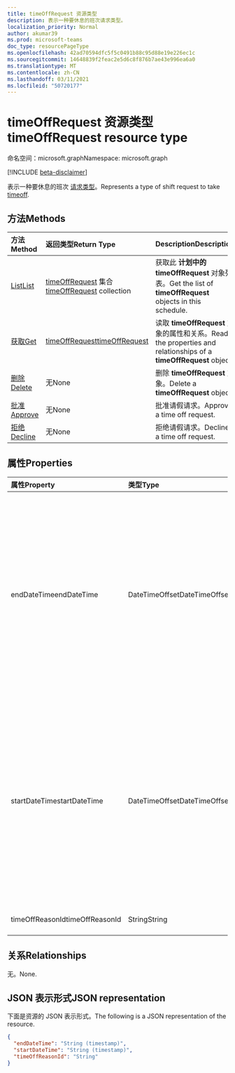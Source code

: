 ```yaml
---
title: timeOffRequest 资源类型
description: 表示一种要休息的班次请求类型。
localization_priority: Normal
author: akumar39
ms.prod: microsoft-teams
doc_type: resourcePageType
ms.openlocfilehash: 42ad70594dfc5f5c0491b88c95d88e19e226ec1c
ms.sourcegitcommit: 14648839f2feac2e5d6c8f876b7ae43e996ea6a0
ms.translationtype: MT
ms.contentlocale: zh-CN
ms.lasthandoff: 03/11/2021
ms.locfileid: "50720177"
---
```

# <a name="timeoffrequest-resource-type"></a><span data-ttu-id="73f11-103">timeOffRequest 资源类型</span><span class="sxs-lookup"><span data-stu-id="73f11-103">timeOffRequest resource type</span></span>

<span data-ttu-id="73f11-104">命名空间：microsoft.graph</span><span class="sxs-lookup"><span data-stu-id="73f11-104">Namespace: microsoft.graph</span></span>

[!INCLUDE [beta-disclaimer](../../includes/beta-disclaimer.md)]

<span data-ttu-id="73f11-105">表示一种要休息的班次 [请求类型](../resources/timeoff.md)。</span><span class="sxs-lookup"><span data-stu-id="73f11-105">Represents a type of shift request to take [timeoff](../resources/timeoff.md).</span></span>

## <a name="methods"></a><span data-ttu-id="73f11-106">方法</span><span class="sxs-lookup"><span data-stu-id="73f11-106">Methods</span></span>

| <span data-ttu-id="73f11-107">方法</span><span class="sxs-lookup"><span data-stu-id="73f11-107">Method</span></span>       | <span data-ttu-id="73f11-108">返回类型</span><span class="sxs-lookup"><span data-stu-id="73f11-108">Return Type</span></span> | <span data-ttu-id="73f11-109">Description</span><span class="sxs-lookup"><span data-stu-id="73f11-109">Description</span></span> |
|:-------------|:------------|:------------|
| [<span data-ttu-id="73f11-110">List</span><span class="sxs-lookup"><span data-stu-id="73f11-110">List</span></span>](../api/timeoffrequest-list.md) | <span data-ttu-id="73f11-111">[timeOffRequest](timeoffrequest.md) 集合</span><span class="sxs-lookup"><span data-stu-id="73f11-111">[timeOffRequest](timeoffrequest.md) collection</span></span> | <span data-ttu-id="73f11-112">获取此 **计划中的 timeOffRequest** 对象列表。</span><span class="sxs-lookup"><span data-stu-id="73f11-112">Get the list of **timeOffRequest** objects in this schedule.</span></span>|
| [<span data-ttu-id="73f11-113">获取</span><span class="sxs-lookup"><span data-stu-id="73f11-113">Get</span></span>](../api/timeoffrequest-get.md) | [<span data-ttu-id="73f11-114">timeOffRequest</span><span class="sxs-lookup"><span data-stu-id="73f11-114">timeOffRequest</span></span>](timeoffrequest.md) | <span data-ttu-id="73f11-115">读取 **timeOffRequest** 对象的属性和关系。</span><span class="sxs-lookup"><span data-stu-id="73f11-115">Read the properties and relationships of a **timeOffRequest** object.</span></span> |
| [<span data-ttu-id="73f11-116">删除</span><span class="sxs-lookup"><span data-stu-id="73f11-116">Delete</span></span>](../api/timeoffrequest-delete.md) | <span data-ttu-id="73f11-117">无</span><span class="sxs-lookup"><span data-stu-id="73f11-117">None</span></span> | <span data-ttu-id="73f11-118">删除 **timeOffRequest** 对象。</span><span class="sxs-lookup"><span data-stu-id="73f11-118">Delete a **timeOffRequest** object.</span></span> |
| [<span data-ttu-id="73f11-119">批准</span><span class="sxs-lookup"><span data-stu-id="73f11-119">Approve</span></span>](../api/timeoffrequest-approve.md)|<span data-ttu-id="73f11-120">无</span><span class="sxs-lookup"><span data-stu-id="73f11-120">None</span></span>|<span data-ttu-id="73f11-121">批准请假请求。</span><span class="sxs-lookup"><span data-stu-id="73f11-121">Approve a time off request.</span></span>|
| [<span data-ttu-id="73f11-122">拒绝</span><span class="sxs-lookup"><span data-stu-id="73f11-122">Decline</span></span>](../api/timeoffrequest-decline.md)|<span data-ttu-id="73f11-123">无</span><span class="sxs-lookup"><span data-stu-id="73f11-123">None</span></span>|<span data-ttu-id="73f11-124">拒绝请假请求。</span><span class="sxs-lookup"><span data-stu-id="73f11-124">Decline a time off request.</span></span>|

## <a name="properties"></a><span data-ttu-id="73f11-125">属性</span><span class="sxs-lookup"><span data-stu-id="73f11-125">Properties</span></span>

| <span data-ttu-id="73f11-126">属性</span><span class="sxs-lookup"><span data-stu-id="73f11-126">Property</span></span>     | <span data-ttu-id="73f11-127">类型</span><span class="sxs-lookup"><span data-stu-id="73f11-127">Type</span></span>        | <span data-ttu-id="73f11-128">说明</span><span class="sxs-lookup"><span data-stu-id="73f11-128">Description</span></span> |
|:-------------|:------------|:------------|
|<span data-ttu-id="73f11-129">endDateTime</span><span class="sxs-lookup"><span data-stu-id="73f11-129">endDateTime</span></span>|<span data-ttu-id="73f11-130">DateTimeOffset</span><span class="sxs-lookup"><span data-stu-id="73f11-130">DateTimeOffset</span></span>|<span data-ttu-id="73f11-131">时间戳类型表示采用 ISO 8601 格式的日期和时间信息，始终采用 UTC 时区。</span><span class="sxs-lookup"><span data-stu-id="73f11-131">The Timestamp type represents date and time information using ISO 8601 format and is always in UTC time.</span></span> <span data-ttu-id="73f11-132">例如，2014 年 1 月 1 日午夜 UTC 为 `2014-01-01T00:00:00Z`</span><span class="sxs-lookup"><span data-stu-id="73f11-132">For example, midnight UTC on Jan 1, 2014 is `2014-01-01T00:00:00Z`</span></span>|
|<span data-ttu-id="73f11-133">startDateTime</span><span class="sxs-lookup"><span data-stu-id="73f11-133">startDateTime</span></span>|<span data-ttu-id="73f11-134">DateTimeOffset</span><span class="sxs-lookup"><span data-stu-id="73f11-134">DateTimeOffset</span></span>|<span data-ttu-id="73f11-135">时间戳类型表示采用 ISO 8601 格式的日期和时间信息，始终采用 UTC 时区。</span><span class="sxs-lookup"><span data-stu-id="73f11-135">The Timestamp type represents date and time information using ISO 8601 format and is always in UTC time.</span></span> <span data-ttu-id="73f11-136">例如，2014 年 1 月 1 日午夜 UTC 为 `2014-01-01T00:00:00Z`</span><span class="sxs-lookup"><span data-stu-id="73f11-136">For example, midnight UTC on Jan 1, 2014 is `2014-01-01T00:00:00Z`</span></span>|
|<span data-ttu-id="73f11-137">timeOffReasonId</span><span class="sxs-lookup"><span data-stu-id="73f11-137">timeOffReasonId</span></span>|<span data-ttu-id="73f11-138">String</span><span class="sxs-lookup"><span data-stu-id="73f11-138">String</span></span>|<span data-ttu-id="73f11-139">请假的原因。</span><span class="sxs-lookup"><span data-stu-id="73f11-139">The reason for the time off.</span></span>|

## <a name="relationships"></a><span data-ttu-id="73f11-140">关系</span><span class="sxs-lookup"><span data-stu-id="73f11-140">Relationships</span></span>

<span data-ttu-id="73f11-141">无。</span><span class="sxs-lookup"><span data-stu-id="73f11-141">None.</span></span>

## <a name="json-representation"></a><span data-ttu-id="73f11-142">JSON 表示形式</span><span class="sxs-lookup"><span data-stu-id="73f11-142">JSON representation</span></span>

<span data-ttu-id="73f11-143">下面是资源的 JSON 表示形式。</span><span class="sxs-lookup"><span data-stu-id="73f11-143">The following is a JSON representation of the resource.</span></span>

<!-- {
  "blockType": "resource",
  "optionalProperties": [

  ],
  "@odata.type": "microsoft.graph.timeOffRequest"
}-->

```json
{
  "endDateTime": "String (timestamp)",
  "startDateTime": "String (timestamp)",
  "timeOffReasonId": "String"
}
```

<!-- uuid: 16cd6b66-4b1a-43a1-adaf-3a886856ed98
2019-02-04 14:57:30 UTC -->
<!-- {
  "type": "#page.annotation",
  "description": "timeOffRequest resource",
  "keywords": "",
  "section": "documentation",
  "tocPath": ""
}-->



